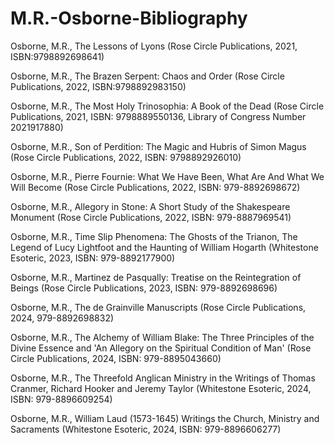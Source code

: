 # M.R.-Osborne-Bibliography

Osborne, M.R., The Lessons of Lyons (Rose Circle Publications, 2021, ISBN:9798892698641)

Osborne, M.R., The Brazen Serpent: Chaos and Order (Rose Circle Publications, 2022, ISBN:9798892983150)

Osborne, M.R., The Most Holy Trinosophia: A Book of the Dead (Rose Circle Publications, 2021, ISBN: 9798889550136, Library of Congress Number 2021917880)

Osborne, M.R., Son of Perdition: The Magic and Hubris of Simon Magus (Rose Circle Publications, 2022, ISBN: 9798892926010)

Osborne, M.R., Pierre Fournie: What We Have Been, What Are And What We Will Become (Rose Circle Publications, 2022, ISBN: 979-8892698672)

Osborne, M.R., Allegory in Stone: A Short Study of the Shakespeare Monument (Rose Circle Publications, 2022, ISBN: 979-8887969541)

Osborne, M.R., Time Slip Phenomena: The Ghosts of the Trianon, The Legend of Lucy Lightfoot and the Haunting of William Hogarth (Whitestone Esoteric, 2023, ISBN: 979-8892177900)

Osborne, M.R., Martinez de Pasqually: Treatise on the Reintegration of Beings (Rose Circle Publications, 2023, ISBN: 979-8892698696)

Osborne, M.R., The de Grainville Manuscripts (Rose Circle Publications, 2024, 979-8892698832)

Osborne, M.R., The Alchemy of William Blake: The Three Principles of the Divine Essence and 'An Allegory on the Spiritual Condition of Man' (Rose Circle Publications, 2024, ISBN: 979-8895043660)

Osborne, M.R., The Threefold Anglican Ministry in the Writings of Thomas Cranmer, Richard Hooker and Jeremy Taylor (Whitestone Esoteric, 2024, ISBN: 979-8896609254)

Osborne, M.R., William Laud (1573-1645) Writings the Church, Ministry and Sacraments (Whitestone Esoteric, 2024, ISBN: 979-8896606277)
